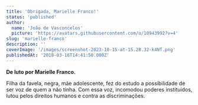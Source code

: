```yaml
---
title: 'Obrigada, Marielle Franco!'
status: 'published'
author:
  name: 'João de Vasconcelos'
  picture: 'https://avatars.githubusercontent.com/u/10943992?v=4'
slug: 'marielle-franco'
description: ''
coverImage: '/images/screenshot-2023-10-15-at-15.28.32-k4NT.png'
publishedAt: '2018-03-16T14:41:50.000Z'
---
```


**De luto por Marielle Franco.**

Filha da favela, negra, mãe adolescente, fez do estudo a possibilidade de ser voz de quem a não tinha. Com essa voz, incomodou poderes instituídos, lutou pelos direitos humanos e contra as discriminações.

